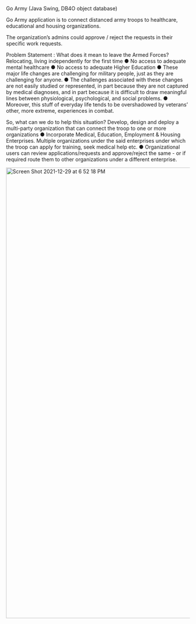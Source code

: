 Go Army (Java Swing, DB4O object database)

Go Army application is to connect distanced army troops to healthcare, educational and housing organizations.

The organization’s admins could approve / reject the requests in their specific work requests.

Problem Statement : 
What does it mean to leave the Armed Forces?
Relocating, living independently for the first time
● No access to adequate mental healthcare
● No access to adequate Higher Education
● These major life changes are challenging for military people, just as they are challenging for anyone.
● The challenges associated with these changes are not easily studied or represented, in part because they are not captured by medical diagnoses, and in part because it is difficult to draw meaningful lines between physiological, psychological, and social problems.
● Moreover, this stuff of everyday life tends to be overshadowed by veterans’ other, more extreme, experiences in combat.

So, what can we do to help this situation?
Develop, design and deploy a multi-party organization that can connect the troop to one or more organizations
● Incorporate Medical, Education, Employment & Housing Enterprises. Multiple organizations under the said enterprises under which the troop can apply for training, seek medical help etc.
● Organizational users can review applications/requests and approve/reject the same - or if required route them to other organizations under a different enterprise.


<img width="1233" alt="Screen Shot 2021-12-29 at 6 52 18 PM" src="https://user-images.githubusercontent.com/90488975/147711371-93b71d6b-b1bd-4895-a8d7-e25ecc7e81f9.png">
